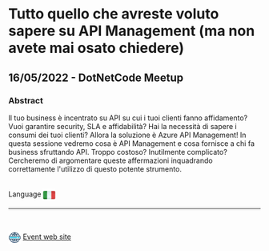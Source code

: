 # Tutto quello che avreste voluto sapere su API Management (ma non avete mai osato chiedere)
## 16/05/2022 - DotNetCode Meetup
### Abstract
Il tuo business è incentrato su API su cui i tuoi clienti fanno affidamento? Vuoi garantire security, SLA e affidabilità? Hai la necessità di sapere i consumi dei tuoi clienti? Allora la soluzione è Azure API Management! In questa sessione vedremo cosa è API Management e cosa fornisce a chi fa business sfruttando API. Troppo costoso? Inutilmente complicato? Cercheremo di argomentare queste affermazioni inquadrando correttamente l'utilizzo di questo potente strumento.

<br/>
Language <img width="25" src="https://raw.githubusercontent.com/massimobonanni/massimobonanni/master/images/flagitaly.svg" style="vertical-align:middle">

<br/>

---

<br/>
<p>
<img width="25" src="https://raw.githubusercontent.com/massimobonanni/massimobonanni/master/images/eventwebsite.svg" style="vertical-align:middle"> 
<a href="https://www.meetup.com/it-IT/DotNetCode/events/285809785/">Event web site</a>
</p>




